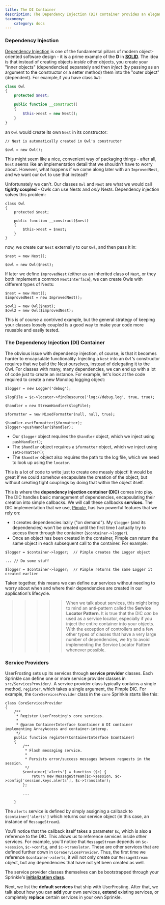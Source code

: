 ```yaml
---
title: The DI Container
description: The Dependency Injection (DI) container provides an elegant and loosely coupled way to make various services available globally in your application.
taxonomy:
    category: docs
---
```


### Dependency Injection

[Dependency Injection](http://www.phptherightway.com/#dependency_injection) is one of the fundamental pillars of modern object-oriented software design - it is a prime example of the **D** in [**SOLID**](https://en.wikipedia.org/wiki/SOLID_(object-oriented_design)).  The idea is that instead of creating objects _inside_ other objects, you create your "inner objects" (dependencies) separately and then _inject_ (by passing as an argument to the constructor or a setter method) them into the "outer object" (dependent).  For example,if you have class `Owl`:

```php
class Owl
{
    protected $nest;

    public function __construct()
    {
        $this->nest = new Nest();
    }
}
```

an `Owl` would create its own `Nest` in its constructor:

```
// Nest is automatically created in Owl's constructor

$owl = new Owl();
```

This might seem like a nice, convenient way of packaging things - after all, `Nest` seems like an implementation detail that we shouldn't have to worry about.  However, what happens if we come along later with an `ImprovedNest`, and we want our `Owl` to use that instead?

Unfortunately we can't.  Our classes `Owl` and `Nest` are what we would call **tightly coupled** - Owls can use Nests and _only_ Nests.  Dependency injection solves this problem:

```
class Owl
{
    protected $nest;

    public function __construct($nest)
    {
        $this->nest = $nest;
    }
}
```

now, we create our `Nest` externally to our `Owl`, and then pass it in:

```
$nest = new Nest();

$owl = new Owl($nest);
```

If later we define `ImprovedNest` (either as an inherited class of `Nest`, or they both implement a common `NestInterface`), we can create Owls with different types of Nests:

```
$nest = new Nest();
$improvedNest = new ImprovedNest();

$owl1 = new Owl($nest);
$owl2 = new Owl($improvedNest);
```

This is of course a contrived example, but the general strategy of keeping your classes loosely coupled is a good way to make your code more reusable and easily tested.

### The Dependency Injection (DI) Container

The obvious issue with dependency injection, of course, is that it becomes harder to encapsulate functionality.  Injecting a `Nest` into an `Owl`'s constructor requires that we build the Nest ourselves, instead of delegating it to the Owl.  For classes with many, many dependencies, we can end up with a lot of code just to create an instance.  For example, let's look at the code required to create a new Monolog logging object:

```
$logger = new Logger('debug');

$logFile = $c->locator->findResource('log://debug.log', true, true);

$handler = new StreamHandler($logFile);

$formatter = new MixedFormatter(null, null, true);

$handler->setFormatter($formatter);
$logger->pushHandler($handler);
```

- Our `$logger` object requires the `$handler` object, which we inject using `pushHandler()`;
- The `$handler` object requires a `$formatter` object, which we inject using `setFormatter()`;
- The `$handler` object also requires the path to the log file, which we need to look up using the `locator`.

This is a lot of code to write just to create one measly object!  It would be great if we could somehow encapsulate the creation of the object, but without creating tight couplings by doing that within the object itself.

This is where the **dependency injection container (DIC)** comes into play.  The DIC handles basic management of dependencies, encapsulating their creation into simple callbacks.  We will call these callbacks **services**.  The DIC implementation that we use, [Pimple](http://pimple.sensiolabs.org/), has two powerful features that we rely on:

- It creates dependencies lazily ("on demand").  My `$logger` (and its dependencies) won't be created until the first time I actually try to access them through the container (`$container->logger`).
- Once an object has been created in the container, Pimple can return the same object in each subsequent call to the container.  For example:

```
$logger = $container->logger;  // Pimple creates the Logger object

... // Do some stuff

$logger = $container->logger;  // Pimple returns the same Logger it created earlier
```

Taken together, this means we can define our services without needing to worry about when and where their dependencies are created in our application's lifecycle.

>>>>> When we talk about services, this might bring to mind an anti-pattern called the **Service Locator Pattern**.  It is true that the DIC _can_ be used as a service locator, especially if you inject the entire container into your objects.  With the exception of controllers and a few other types of classes that have a very large number of dependencies, we try to avoid implementing the Service Locator Pattern whenever possible.

### Service Providers

UserFrosting sets up its services through **service provider** classes.  Each Sprinkle can define one or more service provider classes in `src/ServicesProvider/`.  A service provider class typically contains a single method, `register`, which takes a single argument, the Pimple DIC.  For example, the `CoreServicesProvider` class in the `core` Sprinkle starts like this:

```
class CoreServicesProvider
{
    /**
     * Register UserFrosting's core services.
     *
     * @param ContainerInterface $container A DI container implementing ArrayAccess and container-interop.
     */
    public function register(ContainerInterface $container)
    {
        /**
         * Flash messaging service.
         *
         * Persists error/success messages between requests in the session.
         */
        $container['alerts'] = function ($c) {
            return new MessageStream($c->session, $c->config['session.keys.alerts'], $c->translator);
        };
    
        ...
    
    }
```

The `alerts` service is defined by simply assigning a callback to `$container['alerts']` which returns our service object (in this case, an instance of `MessageStream`).

You'll notice that the callback itself takes a parameter `$c`, which is also a reference to the DIC.  This allows us to reference services inside other services.  For example, you'll notice that `MessageStream` depends on `$c->session`, `$c->config`, and `$c->translator`.  These are other services that are defined further down in `CoreServicesProvider`.  Thus, the first time we reference `$container->alerts`, it will not only create our `MessageStream` object, but any dependencies that have not yet been created as well.

The service provider classes themselves can be bootstrapped through your Sprinkle's [**initialization class**](/sprinkles/contents#initialization-class).

Next, we list the **default services** that ship with UserFrosting.  After that, we talk about how you can **add** your own services, **extend** existing services, or completely **replace** certain services in your own Sprinkle.
